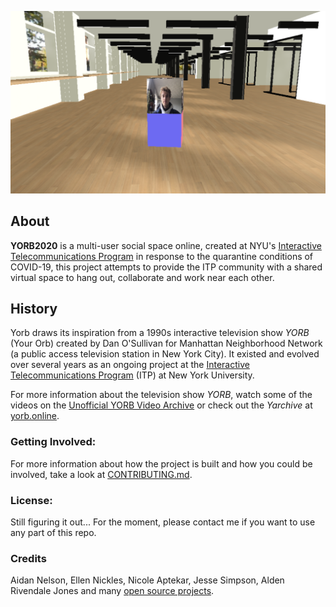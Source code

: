 ![image of 3D environment with one person in it](docs/images/yorb-2020.png "YORB 2020")

## About

**YORB2020** is a multi-user social space online, created at NYU's [Interactive Telecommunications Program](itp.nyu.edu) in response to the quarantine conditions of COVID-19, this project attempts to provide the ITP community with a shared virtual space to hang out, collaborate and work near each other.  

## History

Yorb draws its inspiration from a 1990s interactive television show *YORB* (Your Orb) created by Dan O'Sullivan for Manhattan Neighborhood Network (a public access television station in New York City).  It existed and evolved over several years as an ongoing project at the [Interactive Telecommunications Program](https://tisch.nyu.edu/itp) (ITP) at New York University.  

For more information about the television show *YORB*, watch some of the videos on the [Unofficial YORB Video Archive](https://www.youtube.com/playlist?list=PLsUfmDKc_P3gB0oW3y9VUZhZZ2vjHkTSv) or check out the *Yarchive* at [yorb.online](https://yorb.online/).

### Getting Involved:

For more information about how the project is built and how you could be involved, take a look at [CONTRIBUTING.md](/docs/CONTRIBUTING.md).

### License:

Still figuring it out... For the moment, please contact me if you want to use any part of this repo.  

### Credits

Aidan Nelson, Ellen Nickles, Nicole Aptekar, Jesse Simpson, Alden Rivendale Jones and many [open source projects](/docs/CREDITS.md).

